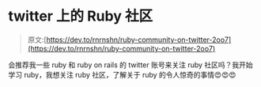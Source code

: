 # twitter 上的 Ruby 社区

> 原文:[https://dev.to/rnrnshn/ruby-community-on-twitter-2oo7](https://dev.to/rnrnshn/ruby-community-on-twitter-2oo7)

会推荐我一些 ruby 和 ruby on rails 的 twitter 账号来关注 ruby 社区吗？我开始学习 ruby，我想关注 ruby 社区，了解关于 ruby 的令人惊奇的事情😍😍😍